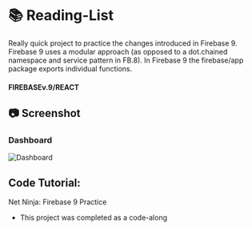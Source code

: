 # :books: Reading-List
Really quick project to practice the changes introduced in Firebase 9.
Firebase 9 uses a modular approach (as opposed to a dot.chained namespace and service pattern in FB.8). In Firebase 9 the firebase/app package exports individual functions.

#### FIREBASEv.9/REACT

## :camera: Screenshot
### Dashboard
![Dashboard](https://github.com/T-Pirozzini/Reading-List/blob/main/src/assets/Dashboard.png?raw=true)

## Code Tutorial:
Net Ninja: Firebase 9 Practice
* This project was completed as a code-along
